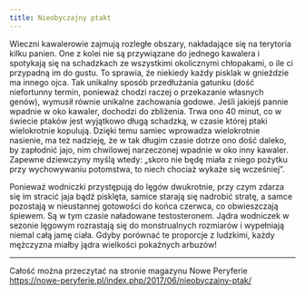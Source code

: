 ```yaml
---
title: Nieobyczajny ptakt
---
```

Wieczni kawalerowie zajmują rozległe obszary, nakładające się na terytoria kilku panien. One z kolei nie są przywiązane do jednego kawalera i spotykają się na schadzkach ze wszystkimi okolicznymi chłopakami, o ile ci przypadną im do gustu. To sprawia, że niekiedy każdy pisklak w gnieździe ma innego ojca. Tak unikalny sposób przedłużania gatunku (dość niefortunny termin, ponieważ chodzi raczej o przekazanie własnych genów), wymusił równie unikalne zachowania godowe. Jeśli jakiejś pannie wpadnie w oko kawaler, dochodzi do zbliżenia. Trwa ono 40 minut, co w świecie ptaków jest wyjątkowo długą schadzką, w czasie której ptaki wielokrotnie kopulują. Dzięki temu samiec wprowadza wielokrotnie nasienie, ma też nadzieję, że w tak długim czasie dotrze ono dość daleko, by zapłodnić jajo, nim chwilowej narzeczonej wpadnie w oko inny kawaler. Zapewne dziewczyny myślą wtedy: „skoro nie będę miała z niego pożytku przy wychowywaniu potomstwa, to niech chociaż wykaże się wcześniej”.

Ponieważ wodniczki przystępują do lęgów dwukrotnie, przy czym zdarza się im stracić jaja bądź pisklęta, samice starają się nadrobić stratę, a samce pozostają w nieustannej gotowości do końca czerwca, co obwieszczają śpiewem. Są w tym czasie naładowane testosteronem. Jądra wodniczek w sezonie lęgowym rozrastają się do monstrualnych rozmiarów i wypełniają niemal całą jamę ciała. Gdyby porównać te proporcje z ludzkimi, każdy mężczyzna miałby jądra wielkości pokaźnych arbuzów!

***

Całość można przeczytać na stronie magazynu Nowe Peryferie  
<https://nowe-peryferie.pl/index.php/2017/06/nieobyczajny-ptak/>